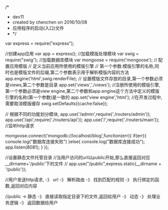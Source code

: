 /*
* dev11
* created by chenchen  on 2016/10/08
* 应用程序的启动(入口)文件
* */

var express = require("express");

//创建app应用
var app = express();
//加载模版处理模块
var swig = require("swig");
//加载数据库模块
var mongoose = require('mongoose');
// 配置应用模版
//  定义当前应用所使用的模版引擎
// 第一个参数:模版引擎的名称,同时也是模版文件的后缀,第二个参数表示用于解析模版内容的方法
app.engine('html',swig.renderFile);
// 设置模版文件存放的目录,第一个参数必须是views,第二个参数是目录
app.set('views','./views');
//注册所使用的模版引擎,第一个参数必须是view engine,第二个参数和app.engine这个方法中定义的模版引擎的名称(第一个参数)是一致的
app.set('view engine','html');
//在开发过程中,需要取消模版缓存
swig.setDefaults({cache:false});


// 根据不同的功能划分模块,
app.use('/admin',require('./routers/admin'));
app.use('/api',require('./routers/api'));
app.use('/',require('./routers/main'));
//监听http请求



mongoose.connect('mongodb://localhost/blog',function(err){
    if(err){
        console.log("数据库连接失败")
    }else{
        console.log("数据库连接成功");
        app.listen(8081);
    }
});





//设置静态文件托管目录
//当用户访问的url以public开始,那么直接返回对应__dirname+'/public'下的文件
// app.use("/public",express.static(__dirname + '/public'));


//用户发送http请求, -》 url -》 解析路由 -》 找到匹配的规则 -》 执行绑定的函数,返回对应内容

//public -> 静态 -》 直接读取指定目录下的文件,返回给用户 -》 动态 -》 处理业务逻辑 -》 返回数据给用户